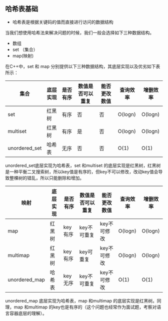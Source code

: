 ## 哈希表基础

- 哈希表是根据关键码的值而直接进行访问的数据结构



当我们想使用哈希法来解决问题的时候，我们一般会选择如下三种数据结构。

- 数组
- set （集合）
- map(映射)

在C++中，set 和 map 分别提供以下三种数据结构，其底层实现以及优劣如下表所示：

| 集合          | 底层实现 | 是否有序 | 数值是否可以重复 | 能否更改数值 | 查询效率 | 增删效率 |
| ------------- | -------- | -------- | ---------------- | ------------ | -------- | -------- |
| set           | 红黑树   | 有序     | 否               | 否           | O(logn)  | O(logn)  |
| multiset      | 红黑树   | 有序     | 是               | 否           | O(logn)  | O(logn)  |
| unordered_set | 哈希表   | 无序     | 否               | 否           | O(1)     | O(1)     |

unordered_set底层实现为哈希表，set 和multiset 的底层实现是红黑树，红黑树是一种平衡二叉搜索树，所以key值是有序的，但key不可以修改，改动key值会导致整棵树的错乱，所以只能删除和增加。

| 映射          | 底层实现 | 是否有序 | 数值是否可以重复 | 能否更改数值 | 查询效率 | 增删效率 |
| ------------- | -------- | -------- | ---------------- | ------------ | -------- | -------- |
| map           | 红黑树   | key有序  | key不可重复      | key不可修改  | O(logn)  | O(logn)  |
| multimap      | 红黑树   | key有序  | key可重复        | key不可修改  | O(logn)  | O(logn)  |
| unordered_map | 哈希表   | key无序  | key不可重复      | key不可修改  | O(1)     | O(1)     |

unordered_map 底层实现为哈希表，map 和multimap 的底层实现是红黑树。同理，map 和multimap 的key也是有序的（这个问题也经常作为面试题，考察对语言容器底层的理解）。

